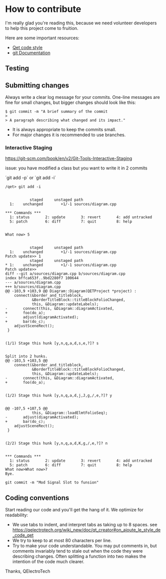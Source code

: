 # How to contribute
 
I'm really glad you're reading this,
because we need volunteer developers to help
this project come to fruition.


Here are some important resources:

* [Qet code style](https://qelectrotech.org/wiki_new/doc/qt_creator#on_ajoute_le_style_de_code_qet)
* [git Documentation](https://git-scm.com/doc)

## Testing

## Submitting changes

Always write a clear log message for your commits.
One-line messages are fine for small changes,
but bigger changes should look like this:

    $ git commit -m "A brief summary of the commit
    > 
    > A paragraph describing what changed and its impact."

* It is always appropriate to keep the commits small.
* For major changes it is recommended to use branches.

### Interactive Staging
https://git-scm.com/book/en/v2/Git-Tools-Interactive-Staging

issue: you have modified a class but you want to write it in 2 commits

 ´git add -p´ or ´git add -i´


    /qet> git add -i


               staged     unstaged path
      1:    unchanged        +1/-1 sources/diagram.cpp

    *** Commands ***
      1: status       2: update       3: revert       4: add untracked
      5: patch        6: diff         7: quit         8: help


    What now> 5


               staged     unstaged path
      1:    unchanged        +1/-1 sources/diagram.cpp
    Patch update>> 1
               staged     unstaged path
    * 1:    unchanged        +1/-1 sources/diagram.cpp
    Patch update>>
    diff --git a/sources/diagram.cpp b/sources/diagram.cpp
    index bffca653f..9bd2280f7 100644
    --- a/sources/diagram.cpp
    +++ b/sources/diagram.cpp
    @@ -103,9 +103,9 @@ Diagram::Diagram(QETProject *project) :
        connect(&border_and_titleblock,
                &BorderTitleBlock::titleBlockFolioChanged,
                this, &Diagram::updateLabels);
    -       connect(this, &Diagram::diagramActivated,
    +       foo(do_a);
    -       adjust(diagramActivated);
    +       bar(do_c);
        adjustSceneRect();
     }


    (1/1) Stage this hunk [y,n,q,a,d,s,e,?]? s


    Split into 2 hunks.
    @@ -103,5 +103,5 @@
        connect(&border_and_titleblock,
                &BorderTitleBlock::titleBlockFolioChanged,
                this, &Diagram::updateLabels);
    -       connect(this, &Diagram::diagramActivated,
    +       foo(do_a);


    (1/2) Stage this hunk [y,n,q,a,d,j,J,g,/,e,?]? y


    @@ -107,5 +107,5 @@
                this, &Diagram::loadElmtFolioSeq);
    -       adjust(diagramActivated);
    +       bar(do_c);
        adjustSceneRect();
     }


    (2/2) Stage this hunk [y,n,q,a,d,K,g,/,e,?]? n


    *** Commands ***
      1: status       2: update       3: revert       4: add untracked
      5: patch        6: diff         7: quit         8: help
    What now>What now>7
    Bye.

    git commit -m "Mod Signal Slot to funsion"

## Coding conventions

Start reading our code and you'll get the hang of it.
We optimize for readability:

  * We use tabs to indent, and interpret tabs as taking up to 8 spaces.
    see https://qelectrotech.org/wiki_new/doc/qt_creator#on_ajoute_le_style_de_code_qet
  * We try to keep to at most 80 characters per line.
  * Try to make your code understandable.
    You may put comments in, but comments invariably tend to stale out when
    the code they were describing changes.
    Often splitting a function into two
    makes the intention of the code much clearer.
    
Thanks,
QElectroTech
